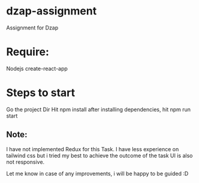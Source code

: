 # dzap-assignment
Assignment for Dzap

# Require:

Nodejs
create-react-app

# Steps to start

Go the project Dir
Hit npm install
after installing dependencies, hit npm run start

## Note:

I have not implemented Redux for this Task.
I have less experience on tailwind css but i tried my best to achieve the outcome of the task
UI is also not responsive.

Let me know in case of any improvements, i will be happy to be guided
:D

